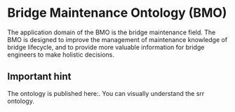 # Bridge Maintenance Ontology (BMO)

The application domain of the BMO is the bridge maintenance field. The BMO is designed to improve the management of maintenance knowledge of bridge lifecycle, and to provide more valuable information for bridge engineers to make holistic decisions.


## Important hint

The ontology is published here:. You can visually understand the srr ontology.
